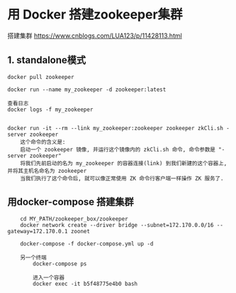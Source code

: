 
# 用 Docker 搭建zookeeper集群

搭建集群
https://www.cnblogs.com/LUA123/p/11428113.html

## 1. standalone模式

```
docker pull zookeeper

docker run --name my_zookeeper -d zookeeper:latest

查看日志
docker logs -f my_zookeeper


docker run -it --rm --link my_zookeeper:zookeeper zookeeper zkCli.sh -server zookeeper
    这个命令的含义是:
    启动一个 zookeeper 镜像, 并运行这个镜像内的 zkCli.sh 命令, 命令参数是 "-server zookeeper"
    将我们先前启动的名为 my_zookeeper 的容器连接(link) 到我们新建的这个容器上, 并将其主机名命名为 zookeeper
    当我们执行了这个命令后, 就可以像正常使用 ZK 命令行客户端一样操作 ZK 服务了.

```

## 用docker-compose 搭建集群

```
    cd MY_PATH/zookeeper_box/zookeeper
    docker network create --driver bridge --subnet=172.170.0.0/16 --gateway=172.170.0.1 zoonet

    docker-compose -f docker-compose.yml up -d

    另一个终端
        docker-compose ps

        进入一个容器
        docker exec -it b5f48775e4b0 bash
```